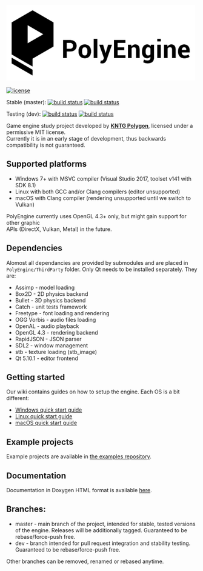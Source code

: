 <img src="Media/PolyEngine_logo_black.png" height="200">

[![license](https://img.shields.io/github/license/KNTGPolygon/PolyEngine.svg)](LICENSE)

Stable (master):
[![build status](https://travis-ci.org/KNTGPolygon/PolyEngine.svg?branch=master)](https://travis-ci.org/KNTGPolygon/PolyEngine)
[![build status](https://ci.appveyor.com/api/projects/status/wa9par5pe99sow82/branch/master?svg=true)](https://ci.appveyor.com/project/MuniuDev/polyengine)

Testing (dev):
[![build status](https://travis-ci.org/KNTGPolygon/PolyEngine.svg?branch=dev)](https://travis-ci.org/KNTGPolygon/PolyEngine)
[![build status](https://ci.appveyor.com/api/projects/status/wa9par5pe99sow82/branch/dev?svg=true)](https://ci.appveyor.com/project/MuniuDev/polyengine)

Game engine study project developed by [**KNTG Polygon**](http://polygon.pw.edu.pl/), licensed under a permissive MIT license.  
Currently it is in an early stage of development, thus backwards compatibility is not guaranteed.

## Supported platforms
* Windows 7+ with MSVC compiler (Visual Studio 2017, toolset v141 with SDK 8.1)
* Linux with both GCC and/or Clang compilers (editor unsupported)
* macOS with Clang compiler (rendering unsupported until we switch to Vulkan)

PolyEngine currently uses OpenGL 4.3+ only, but might gain support for other graphic  
APIs (DirectX, Vulkan, Metal) in the future.

## Dependencies
Alomost all dependancies are provided by submodules and are placed in `PolyEngine/ThirdParty` folder. Only Qt needs to be installed separately. They are:
* Assimp - model loading
* Box2D - 2D physics backend
* Bullet - 3D physics backend
* Catch - unit tests framework
* Freetype - font loading and rendering
* OGG Vorbis - audio files loading
* OpenAL - audio playback
* OpenGL 4.3 - rendering backend
* RapidJSON - JSON parser
* SDL2 - window management
* stb - texture loading (stb_image)
* Qt 5.10.1 - editor frontend

## Getting started
Our wiki contains guides on how to setup the engine. Each OS is a bit different:
* [Windows quick start guide](https://github.com/KNTGPolygon/PolyEngine/wiki/Windows-quick-start-guide)
* [Linux quick start guide](https://github.com/KNTGPolygon/PolyEngine/wiki/Linux-quick-start-guide)
* [macOS quick start guide](https://github.com/KNTGPolygon/PolyEngine/wiki/macOS-quick-start-guide)

## Example projects
Example projects are available in [the examples repository](https://github.com/KNTGPolygon/PolyEngineExamples).

## Documentation
Documentation in Doxygen HTML format is available [here](https://kntgpolygon.github.io/PolyEngine/Docs/html/index.html "PolyEngine docs").

## Branches:
* master - main branch of the project, intended for stable, tested versions of the engine. Releases will be additionally tagged. Guaranteed to be rebase/force-push free.
* dev - branch intended for pull request integration and stability testing. Guaranteed to be rebase/force-push free.

Other branches can be removed, renamed or rebased anytime.
